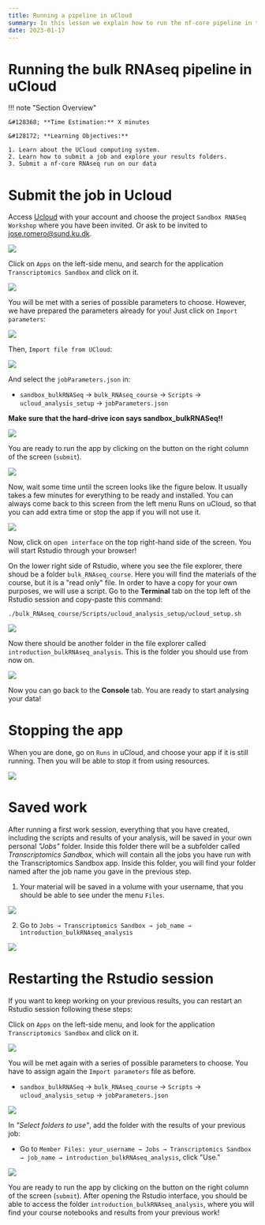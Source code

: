 ```yaml
---
title: Running a pipeline in uCloud
summary: In this lesson we explain how to run the nf-core pipeline in the UCloud computing system
date: 2023-01-17
---
```


# Running the bulk RNAseq pipeline in uCloud


!!! note "Section Overview"

    &#128368; **Time Estimation:** X minutes  

    &#128172; **Learning Objectives:**    

    1. Learn about the UCloud computing system.
    2. Learn how to submit a job and explore your results folders.
    3. Submit a nf-core RNAseq run on our data

# Submit the job in Ucloud

Access [Ucloud](https://cloud.sdu.dk) with your account and choose the project `Sandbox RNASeq Workshop` where you have been invited. Or ask to be invited to jose.romero@sund.ku.dk.

![](./img/04c_preprocessing_setup/chooseProject.png)

Click on `Apps` on the left-side menu, and search for the application `Transcriptomics Sandbox` and click on it.

![](./img/04c_preprocessing_setup/chooseTranscriptomics.png)

You will be met with a series of possible parameters to choose. However, we have prepared the parameters already for you! Just click on `Import parameters`:

![](./img/04c_preprocessing_setup/importParameters.png)

Then, `Import file from UCloud`:

![](./img/04c_preprocessing_setup/importParameters2.png)

And select the `jobParameters.json` in:

- `sandbox_bulkRNASeq` -\> `bulk_RNAseq_course` -\> `Scripts` -\> `ucloud_analysis_setup` -\> `jobParameters.json`

**Make sure that the hard-drive icon says sandbox_bulkRNASeq!!**

![](./img/04c_preprocessing_setup/importParameters3.png)

You are ready to run the app by clicking on the button on the right column of the screen (`submit`).

![](./img/04c_preprocessing_setup/submit.png)

Now, wait some time until the screen looks like the figure below. It usually takes a few minutes for everything to be ready and installed. You can always come back to this screen from the left menu Runs on uCloud, so that you can add extra time or stop the app if you will not use it.

![](./img/04c_preprocessing_setup/startApp.png)

Now, click on `open interface` on the top right-hand side of the screen. You will start Rstudio through your browser!

On the lower right side of Rstudio, where you see the file explorer, there shoud be a folder `bulk_RNAseq_course`. Here you will find the materials of the course, but it is a "read only" file. In order to have a copy for your own purposes, we will use a script. Go to the **Terminal** tab on the top left of the Rstudio session and copy-paste this command:

`./bulk_RNAseq_course/Scripts/ucloud_analysis_setup/ucloud_setup.sh`

![](./img/04c_preprocessing_setup/copyMaterial.png)

Now there should be another folder in the file explorer called `introduction_bulkRNAseq_analysis`. This is the folder you should use from now on.

![](./img/04c_preprocessing_setup/courseMaterial.png)

Now you can go back to the **Console** tab. You are ready to start analysing your data!

# Stopping the app

When you are done, go on `Runs` in uCloud, and choose your app if it is still running. Then you will be able to stop it from using resources.

![](./img/04c_preprocessing_setup/stopRun.png)

# Saved work

After running a first work session, everything that you have created, including the scripts and results of your analysis, will be saved in your own personal *"Jobs"* folder. Inside this folder there will be a subfolder called *Transcriptomics Sandbox*, which will contain all the jobs you have run with the Transcriptomics Sandbox app. Inside this folder, you will find your folder named after the job name you gave in the previous step.

1. Your material will be saved in a volume with your username, that you should be able to see under the menu `Files`. 

![](./img/04c_preprocessing_setup/savedWork1.png)

2. Go to `Jobs → Transcriptomics Sandbox → job_name → introduction_bulkRNAseq_analysis` 

![](./img/04c_preprocessing_setup/savedWork2.png)
 
# Restarting the Rstudio session
If you want to keep working on your previous results, you can restart an Rstudio session following these steps:

Click on `Apps` on the left-side menu, and look for the application `Transcriptomics Sandbox` and click on it.

![](./img/04c_preprocessing_setup/chooseTranscriptomics.png)

You will be met again with a series of possible parameters to choose. You have to assign again the `Import parameters` file as before.

- `sandbox_bulkRNASeq` -\> `bulk_RNAseq_course` -\> `Scripts` -\> `ucloud_analysis_setup` -\> `jobParameters.json`

![](./img/04c_preprocessing_setup/importParameters.png)

In *"Select folders to use"*, add the folder with the results of your previous job:

-   Go to `Member Files: your_username → Jobs → Transcriptomics Sandbox → job_name → introduction_bulkRNAseq_analysis`, click "Use."

![](./img/04c_preprocessing_setup/restartJob.png)

You are ready to run the app by clicking on the button on the right column of the screen (`submit`). After opening the Rstudio interface, you should be able to access the folder `introduction_bulkRNAseq_analysis`, where you will find your course notebooks and results from your previous work!
